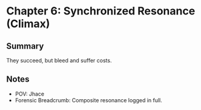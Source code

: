 # Chapter 6: Synchronized Resonance (Climax)

## Summary
They succeed, but bleed and suffer costs.

## Notes
- POV: Jhace
- Forensic Breadcrumb: Composite resonance logged in full.
